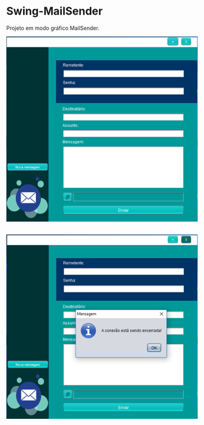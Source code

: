 ﻿# Swing-MailSender 

Projeto em modo gráfico MailSender.

<p align="center">
<img src="https://github.com/renatachagasc/Swing-MailSender/blob/master/src/mail_send/img/img1.PNG"/>
</p>
<br>
<img src="https://github.com/renatachagasc/Swing-MailSender/blob/master/src/mail_send/img/img2.PNG"/>
</p>
